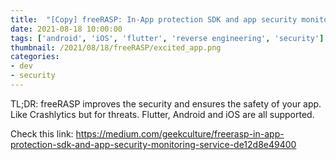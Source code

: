 ```yaml
---
title:  "[Copy] freeRASP: In-App protection SDK and app security monitoring service"
date: 2021-08-18 10:00:00
tags: ['android', 'iOS', 'flutter', 'reverse engineering', 'security']
thumbnail: /2021/08/18/freeRASP/excited_app.png
categories:
- dev
- security
---
```

TL;DR: freeRASP improves the security and ensures the safety of your app. Like Crashlytics but for threats. Flutter, Android and iOS are all supported.

Check this link:
https://medium.com/geekculture/freerasp-in-app-protection-sdk-and-app-security-monitoring-service-de12d8e49400